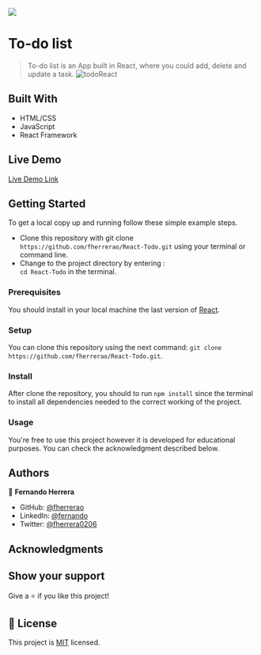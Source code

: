 ![](https://img.shields.io/badge/Microverse-blueviolet)

# To-do list

> To-do list is an App built in React, where you could add, delete and update a task.
![todoReact](https://user-images.githubusercontent.com/91301423/154083359-edd1b704-0e7d-47bf-abdb-a3f6479eef57.png)

## Built With

- HTML/CSS
- JavaScript
- React Framework

## Live Demo

[Live Demo Link](https://fherrerao.github.io/React-Todo/)

## Getting Started

To get a local copy up and running follow these simple example steps.

- Clone this repository with git clone `https://github.com/fherrerao/React-Todo.git` using your terminal or command line.
- Change to the project directory by entering : <br>
`cd React-Todo` in the terminal.

### Prerequisites

You should install in your local machine the last version of [React](https://en.reactjs.org/).

### Setup

You can clone this repository using the next command: `git clone https://github.com/fherrerao/React-Todo.git`.

### Install

After clone the repository, you should to run `npm install` since the terminal to install all dependencies needed to the correct working of the project.
   
### Usage

You're free to use this project however it is developed for educational purposes. You can check the acknowledgment described below.

## Authors

👤 **Fernando Herrera**

- GitHub: [@fherrerao](https://github.com/fherrerao)
- LinkedIn: [@fernando](https://www.linkedin.com/in/fernando-herrera-25a6361b2/)
- Twitter: [@fherrera0206](https://twitter.com/fherrera0206)

## Acknowledgments

## Show your support

Give a ⭐️ if you like this project!

## 📝 License

This project is [MIT](./MIT.md) licensed.
